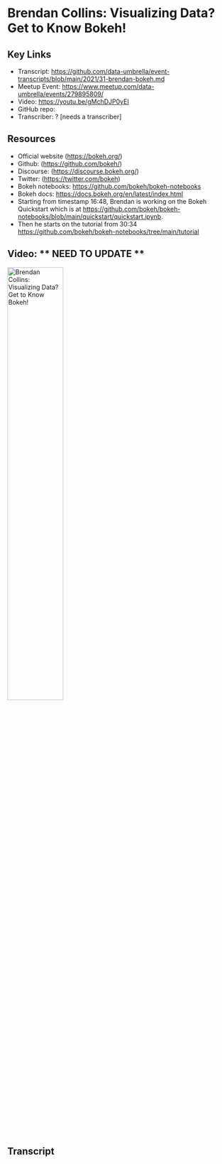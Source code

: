 # Brendan Collins: Visualizing Data? Get to Know Bokeh!

## Key Links
- Transcript:  https://github.com/data-umbrella/event-transcripts/blob/main/2021/31-brendan-bokeh.md
- Meetup Event:  https://www.meetup.com/data-umbrella/events/279895809/
- Video:  https://youtu.be/gMchDJP0yEI
- GitHub repo:   
- Transcriber:  ? [needs a transcriber]

## Resources
- Official website (https://bokeh.org/)
- Github: (https://github.com/bokeh/)
- Discourse: (https://discourse.bokeh.org/)
- Twitter: (https://twitter.com/bokeh)
- Bokeh notebooks:  https://github.com/bokeh/bokeh-notebooks
- Bokeh docs:  https://docs.bokeh.org/en/latest/index.html
- Starting from timestamp 16:48, Brendan is working on the Bokeh Quickstart which is at https://github.com/bokeh/bokeh-notebooks/blob/main/quickstart/quickstart.ipynb.
- Then he starts on the tutorial from 30:34 https://github.com/bokeh/bokeh-notebooks/tree/main/tutorial 

## Video:   ** NEED TO UPDATE **

<a href="http://www.youtube.com/watch?feature=player_embedded&v=gMchDJP0yEI" target="_blank"><img src="http://img.youtube.com/vi/XKNdXN-Jfmo/0.jpg" 
alt="Brendan Collins: Visualizing Data? Get to Know Bokeh!" width="50%" /></a>

## Transcript






